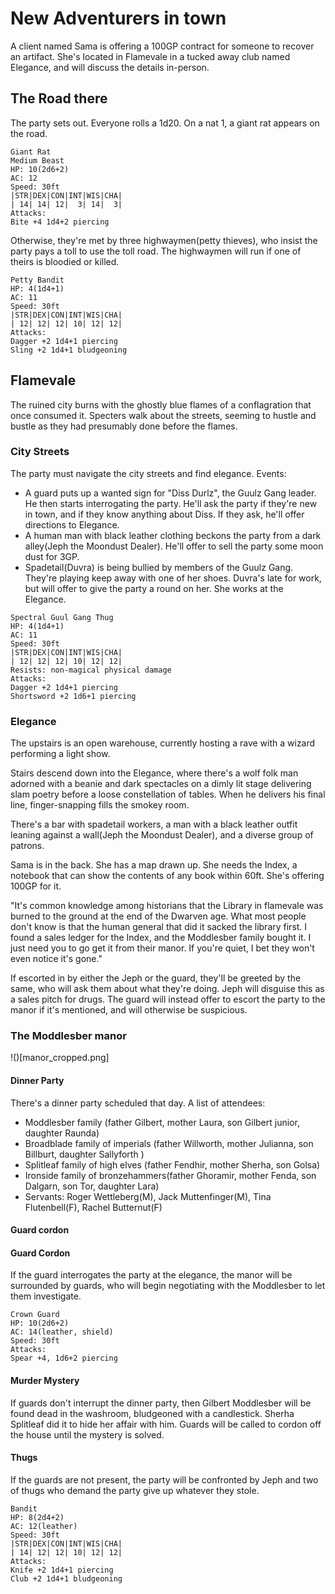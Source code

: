 # New Adventurers in town
A client named Sama is offering a 100GP contract for someone to recover an artifact. She's located in Flamevale in a tucked away club named Elegance, and will discuss the details in-person.

## The Road there
The party sets out. Everyone rolls a 1d20. On a nat 1, a giant rat appears on the road.

```
Giant Rat
Medium Beast
HP: 10(2d6+2)
AC: 12
Speed: 30ft
|STR|DEX|CON|INT|WIS|CHA|
| 14| 14| 12|  3| 14|  3|
Attacks:
Bite +4 1d4+2 piercing
```

Otherwise, they're met by three highwaymen(petty thieves), who insist the party pays a toll to use the toll road. The highwaymen will run if one of theirs is bloodied or killed.

```
Petty Bandit
HP: 4(1d4+1)
AC: 11
Speed: 30ft
|STR|DEX|CON|INT|WIS|CHA|
| 12| 12| 12| 10| 12| 12|
Attacks:
Dagger +2 1d4+1 piercing
Sling +2 1d4+1 bludgeoning
```

## Flamevale

The ruined city burns with the ghostly blue flames of a conflagration that once consumed it. Specters walk about the streets, seeming to hustle and bustle as they had presumably done before the flames. 

### City Streets
The party must navigate the city streets and find elegance.
Events:
- A guard puts up a wanted sign for "Diss Durlz", the Guulz Gang leader. He then starts interrogating the party. He'll ask the party if they're new in town, and if they know anything about Diss. If they ask, he'll offer directions to Elegance.
- A human man with black leather clothing beckons the party from a dark alley(Jeph the Moondust Dealer). He'll offer to sell the party some moon dust for 3GP.
- Spadetail(Duvra) is being bullied by members of the Guulz Gang. They're playing keep away with one of her shoes. Duvra's late for work, but will offer to give the party a round on her. She works at the Elegance.
```
Spectral Guul Gang Thug
HP: 4(1d4+1)
AC: 11
Speed: 30ft
|STR|DEX|CON|INT|WIS|CHA|
| 12| 12| 12| 10| 12| 12|
Resists: non-magical physical damage
Attacks:
Dagger +2 1d4+1 piercing
Shortsword +2 1d6+1 piercing
```

### Elegance

The upstairs is an open warehouse, currently hosting a rave with a wizard performing a light show.

Stairs descend down into the Elegance, where there's a wolf folk man adorned with a beanie and dark spectacles on a dimly lit stage delivering slam poetry before a loose constellation of tables. When he delivers his final line, finger-snapping fills the smokey room.

There's a bar with spadetail workers, a man with a black leather outfit leaning against a wall(Jeph the Moondust Dealer), and a diverse group of patrons.

Sama is in the back. She has a map drawn up. She needs the Index, a notebook that can show the contents of any book within 60ft. She's offering 100GP for it.

"It's common knowledge among historians that the Library in flamevale was burned to the ground at the end of the Dwarven age. What most people don't know is that the human general that did it sacked the library first. I found a sales ledger for the Index, and the Moddlesber family bought it. I just need you to go get it from their manor. If you're quiet, I bet they won't even notice it's gone."

If escorted in by either the Jeph or the guard, they'll be greeted by the same, who will ask them about what they're doing. Jeph will disguise this as a sales pitch for drugs. The guard will instead offer to escort the party to the manor if it's mentioned, and will otherwise be suspicious.

### The Moddlesber manor
!()[manor_cropped.png]

#### Dinner Party
There's a dinner party scheduled that day.
A list of attendees:
- Moddlesber family (father Gilbert, mother Laura, son Gilbert junior, daughter Raunda)
- Broadblade family of imperials (father Willworth, mother Julianna, son Billburt, daughter Sallyforth )
- Splitleaf family of high elves (father Fendhir, mother Sherha, son Golsa)
- Ironside family of bronzehammers(father Ghoramir, mother Fenda, son Dalgarn, son Tor, daughter Lara)
- Servants: Roger Wettleberg(M), Jack Muttenfinger(M), Tina Flutenbell(F), Rachel Butternut(F)
#### Guard cordon

#### Guard Cordon
If the guard interrogates the party at the elegance, the manor will be surrounded by guards, who will begin negotiating with the Moddlesber to let them investigate.

```
Crown Guard
HP: 10(2d6+2)
AC: 14(leather, shield)
Speed: 30ft
Attacks:
Spear +4, 1d6+2 piercing
```

#### Murder Mystery
If guards don't interrupt the dinner party, then Gilbert Moddlesber will be found dead in the washroom, bludgeoned with a candlestick. Sherha Splitleaf did it to hide her affair with him. Guards will be called to cordon off the house until the mystery is solved.

#### Thugs
If the guards are not present, the party will be confronted by Jeph and two of thugs who demand the party give up whatever they stole.

```
Bandit
HP: 8(2d4+2)
AC: 12(leather)
Speed: 30ft
|STR|DEX|CON|INT|WIS|CHA|
| 14| 12| 12| 10| 12| 12|
Attacks:
Knife +2 1d4+1 piercing
Club +2 1d4+1 bludgeoning
```